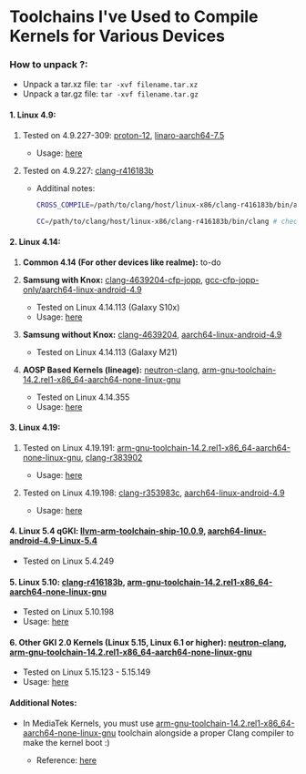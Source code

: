 # Toolchains I've Used to Compile Kernels for Various Devices

### How to unpack ?:
 - Unpack a tar.xz file: `tar -xvf filename.tar.xz`
 - Unpack a tar.gz file: `tar -xvf filename.tar.gz`

#### 1. **Linux 4.9:** 

1. Tested on 4.9.227-309: [proton-12](https://github.com/ravindu644/Android-Kernel-Tutorials/releases/download/toolchains/proton-12.tar.gz), [linaro-aarch64-7.5](https://github.com/ravindu644/Android-Kernel-Tutorials/releases/download/toolchains/linaro-aarch64-7.5.tar.xz)

    - Usage: [here](https://github.com/ravindu644/kernel_samsung_a01/blob/0239d1e7970a506f0e57e2e6bd416a666ab46d9d/build.sh#L11)

2. Tested on 4.9.227: [clang-r416183b](https://github.com/ravindu644/Android-Kernel-Tutorials/releases/download/toolchains/clang-r416183b.tar.gz)

    - Additinal notes:

      ```bash
      CROSS_COMPILE=/path/to/clang/host/linux-x86/clang-r416183b/bin/aarch64-linux-gnu- # check the location of toolchain

      CC=/path/to/clang/host/linux-x86/clang-r416183b/bin/clang # check the location of toolchain
      ```

#### 2. **Linux 4.14:**

1. **Common 4.14 (For other devices like realme):** to-do

2. **Samsung with Knox:** [clang-4639204-cfp-jopp](https://github.com/ravindu644/Android-Kernel-Tutorials/releases/download/toolchains/clang-4639204-cfp-jopp.tar.gz), [gcc-cfp-jopp-only/aarch64-linux-android-4.9](https://github.com/ravindu644/Android-Kernel-Tutorials/releases/download/toolchains/gcc-cfp-jopp-only.tar.gz)

    - Tested on Linux 4.14.113 (Galaxy S10x)
    - Usage: [here](https://github.com/ravindu644/samsung_exynos9820_stock/blob/b5e453e4ae7bd58ad5a92d2077dee7a15d72134c/build.sh#L60)

3. **Samsung without Knox:** [clang-4639204](https://github.com/ravindu644/Android-Kernel-Tutorials/releases/download/toolchains/clang-4639204.tar.gz), [aarch64-linux-android-4.9](https://github.com/ravindu644/Android-Kernel-Tutorials/releases/download/toolchains/aarch64-linux-android-4.9.tar.gz)

    - Tested on Linux 4.14.113 (Galaxy M21)

4. **AOSP Based Kernels (lineage):** [neutron-clang](https://github.com/Neutron-Toolchains/antman), [arm-gnu-toolchain-14.2.rel1-x86_64-aarch64-none-linux-gnu](https://github.com/ravindu644/Android-Kernel-Tutorials/releases/download/toolchains/arm-gnu-toolchain-14.2.rel1-x86_64-aarch64-none-linux-gnu.tar.xz)

    - Tested on Linux 4.14.355
    - Usage: [here](https://github.com/ravindu644/android_kernel_aosp_exynos9820/blob/36bb690483a22463d2d77e0431a1f19663c5a53e/build.sh#L46)

#### 3. **Linux 4.19:**

1. Tested on Linux 4.19.191: [arm-gnu-toolchain-14.2.rel1-x86_64-aarch64-none-linux-gnu](https://github.com/ravindu644/Android-Kernel-Tutorials/releases/download/toolchains/arm-gnu-toolchain-14.2.rel1-x86_64-aarch64-none-linux-gnu.tar.xz), [clang-r383902](https://github.com/ravindu644/Android-Kernel-Tutorials/releases/download/toolchains/clang-r383902.tar.gz)
   - Usage: [here](https://github.com/ravindu644/A346E_5G_Kernel/blob/1b05453c4d2d2b03634cd64e7c81eb5aa2b7512f/build_kernel.sh#L17)

2. Tested on Linux 4.19.198: [clang-r353983c](https://github.com/ravindu644/Android-Kernel-Tutorials/releases/download/toolchains/clang-r353983c.tar.gz), [aarch64-linux-android-4.9](https://github.com/ravindu644/Android-Kernel-Tutorials/releases/download/toolchains/aarch64-linux-android-4.9.tar.gz)
   - Usage: [here](https://github.com/ravindu644/android_kernel_a047f_eur/blob/45ba5ede76bb5ba920445e410ba62344b1e9d878/build.sh#L17)

#### 4. Linux 5.4 qGKI: [llvm-arm-toolchain-ship-10.0.9](https://github.com/ravindu644/Android-Kernel-Tutorials/releases/download/toolchains/llvm-arm-toolchain-ship-10.0.9.tar.gz), [aarch64-linux-android-4.9-Linux-5.4](https://github.com/ravindu644/Android-Kernel-Tutorials/releases/download/toolchains/aarch64-linux-android-4.9-Linux-5.4.tar.gz)

- Tested on Linux 5.4.249

#### 5. Linux 5.10: [clang-r416183b](https://github.com/ravindu644/Android-Kernel-Tutorials/releases/download/toolchains/clang-r416183b.tar.gz), [arm-gnu-toolchain-14.2.rel1-x86_64-aarch64-none-linux-gnu](https://github.com/ravindu644/Android-Kernel-Tutorials/releases/download/toolchains/arm-gnu-toolchain-14.2.rel1-x86_64-aarch64-none-linux-gnu.tar.xz)

- Tested on Linux 5.10.198
- Usage: [here](https://github.com/ravindu644/android_kernel_s23fe/blob/6413302587aa865a16bc04a9a835479ce3a4beee/build_kernel.sh#L15)

#### 6. **Other GKI 2.0 Kernels (Linux 5.15, Linux 6.1 or higher):** [neutron-clang](https://github.com/Neutron-Toolchains/antman), [arm-gnu-toolchain-14.2.rel1-x86_64-aarch64-none-linux-gnu](https://github.com/ravindu644/Android-Kernel-Tutorials/releases/download/toolchains/arm-gnu-toolchain-14.2.rel1-x86_64-aarch64-none-linux-gnu.tar.xz)

- Tested on Linux 5.15.123 - 5.15.149
- Usage: [here](https://github.com/ravindu644/android_kernel_m145f_common/blob/c3a3a4ab9df28005200fa516f1a8ed9913bf50d6/build.sh#L27)

#### **Additional Notes:** 

- In MediaTek Kernels, you must use [arm-gnu-toolchain-14.2.rel1-x86_64-aarch64-none-linux-gnu](https://github.com/ravindu644/Android-Kernel-Tutorials/releases/download/toolchains/arm-gnu-toolchain-14.2.rel1-x86_64-aarch64-none-linux-gnu.tar.xz) toolchain alongside a proper Clang compiler to make the kernel boot :)

    - Reference: [here](https://github.com/ravindu644/android_kernel_a042f/blob/a04e/build_kernel.sh)